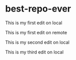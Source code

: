 # best-repo-ever

This is my first edit on local

This is my first edit on remote

This is my second edit on local

This is my third edit on local